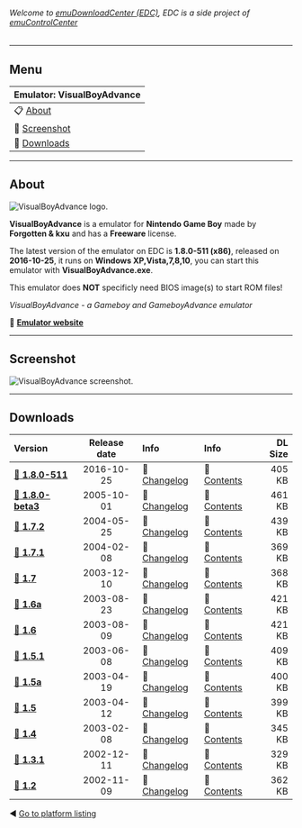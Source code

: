 ###### Welcome to [emuDownloadCenter (EDC)](https://github.com/PhoenixInteractiveNL/emuDownloadCenter/wiki/), EDC is a side project of [emuControlCenter](https://github.com/PhoenixInteractiveNL/emuControlCenter/wiki/)
***
## Menu
| **Emulator: VisualBoyAdvance** |
|:---------|
| :clipboard: [About](#about) |
| :sunrise: [Screenshot](#screenshot) |
| :floppy_disk: [Downloads](#downloads) |
***
## About
![](https://github.com/PhoenixInteractiveNL/emuDownloadCenter/wiki/images_emulator/visualboyadvance_logo_200.jpg "VisualBoyAdvance logo.")

**VisualBoyAdvance** is a emulator for **Nintendo Game Boy** made by **Forgotten & kxu** and has a **Freeware** license.

The latest version of the emulator on EDC is **1.8.0-511 (x86)**, released on **2016-10-25**, it runs on **Windows XP,Vista,7,8,10**, you can start this emulator with **VisualBoyAdvance.exe**.

This emulator does **NOT** specificly need BIOS image(s) to start ROM files!

_VisualBoyAdvance - a Gameboy and GameboyAdvance emulator_

:link: [**Emulator website**](http://sourceforge.net/projects/vba)
***
## Screenshot
![](https://raw.githubusercontent.com/PhoenixInteractiveNL/emuDownloadCenter/master/hooks/visualboyadvance/screen.jpg "VisualBoyAdvance screenshot.")
***
## Downloads
| Version  | Release date  | Info       | Info       | DL Size    |
|:---------|:-------------:|:-----------|:-----------|-----------:|
| [:floppy_disk: **1.8.0-511**](https://github.com/PhoenixInteractiveNL/edc-repo0002/raw/master/visualboyadvance/1.8.0-511.7z) | 2016-10-25 | :page_facing_up: [Changelog](https://github.com/PhoenixInteractiveNL/edc-repo0002/blob/master/visualboyadvance/1.8.0-511_changelog.txt) | :mag_right: [Contents](https://github.com/PhoenixInteractiveNL/edc-repo0002/blob/master/visualboyadvance/1.8.0-511_contents.txt) | 405 KB |
| [:floppy_disk: **1.8.0-beta3**](https://github.com/PhoenixInteractiveNL/edc-repo0002/raw/master/visualboyadvance/1.8.0-beta3.7z) | 2005-10-01 | :page_facing_up: [Changelog](https://github.com/PhoenixInteractiveNL/edc-repo0002/blob/master/visualboyadvance/1.8.0-beta3_changelog.txt) | :mag_right: [Contents](https://github.com/PhoenixInteractiveNL/edc-repo0002/blob/master/visualboyadvance/1.8.0-beta3_contents.txt) | 461 KB |
| [:floppy_disk: **1.7.2**](https://github.com/PhoenixInteractiveNL/edc-repo0002/raw/master/visualboyadvance/1.7.2.7z) | 2004-05-25 | :page_facing_up: [Changelog](https://github.com/PhoenixInteractiveNL/edc-repo0002/blob/master/visualboyadvance/1.7.2_changelog.txt) | :mag_right: [Contents](https://github.com/PhoenixInteractiveNL/edc-repo0002/blob/master/visualboyadvance/1.7.2_contents.txt) | 439 KB |
| [:floppy_disk: **1.7.1**](https://github.com/PhoenixInteractiveNL/edc-repo0002/raw/master/visualboyadvance/1.7.1.7z) | 2004-02-08 | :page_facing_up: [Changelog](https://github.com/PhoenixInteractiveNL/edc-repo0002/blob/master/visualboyadvance/1.7.1_changelog.txt) | :mag_right: [Contents](https://github.com/PhoenixInteractiveNL/edc-repo0002/blob/master/visualboyadvance/1.7.1_contents.txt) | 369 KB |
| [:floppy_disk: **1.7**](https://github.com/PhoenixInteractiveNL/edc-repo0002/raw/master/visualboyadvance/1.7.7z) | 2003-12-10 | :page_facing_up: [Changelog](https://github.com/PhoenixInteractiveNL/edc-repo0002/blob/master/visualboyadvance/1.7_changelog.txt) | :mag_right: [Contents](https://github.com/PhoenixInteractiveNL/edc-repo0002/blob/master/visualboyadvance/1.7_contents.txt) | 368 KB |
| [:floppy_disk: **1.6a**](https://github.com/PhoenixInteractiveNL/edc-repo0002/raw/master/visualboyadvance/1.6a.7z) | 2003-08-23 | :page_facing_up: [Changelog](https://github.com/PhoenixInteractiveNL/edc-repo0002/blob/master/visualboyadvance/1.6a_changelog.txt) | :mag_right: [Contents](https://github.com/PhoenixInteractiveNL/edc-repo0002/blob/master/visualboyadvance/1.6a_contents.txt) | 421 KB |
| [:floppy_disk: **1.6**](https://github.com/PhoenixInteractiveNL/edc-repo0002/raw/master/visualboyadvance/1.6.7z) | 2003-08-09 | :page_facing_up: [Changelog](https://github.com/PhoenixInteractiveNL/edc-repo0002/blob/master/visualboyadvance/1.6_changelog.txt) | :mag_right: [Contents](https://github.com/PhoenixInteractiveNL/edc-repo0002/blob/master/visualboyadvance/1.6_contents.txt) | 421 KB |
| [:floppy_disk: **1.5.1**](https://github.com/PhoenixInteractiveNL/edc-repo0002/raw/master/visualboyadvance/1.5.1.7z) | 2003-06-08 | :page_facing_up: [Changelog](https://github.com/PhoenixInteractiveNL/edc-repo0002/blob/master/visualboyadvance/1.5.1_changelog.txt) | :mag_right: [Contents](https://github.com/PhoenixInteractiveNL/edc-repo0002/blob/master/visualboyadvance/1.5.1_contents.txt) | 409 KB |
| [:floppy_disk: **1.5a**](https://github.com/PhoenixInteractiveNL/edc-repo0002/raw/master/visualboyadvance/1.5a.7z) | 2003-04-19 | :page_facing_up: [Changelog](https://github.com/PhoenixInteractiveNL/edc-repo0002/blob/master/visualboyadvance/1.5a_changelog.txt) | :mag_right: [Contents](https://github.com/PhoenixInteractiveNL/edc-repo0002/blob/master/visualboyadvance/1.5a_contents.txt) | 400 KB |
| [:floppy_disk: **1.5**](https://github.com/PhoenixInteractiveNL/edc-repo0002/raw/master/visualboyadvance/1.5.7z) | 2003-04-12 | :page_facing_up: [Changelog](https://github.com/PhoenixInteractiveNL/edc-repo0002/blob/master/visualboyadvance/1.5_changelog.txt) | :mag_right: [Contents](https://github.com/PhoenixInteractiveNL/edc-repo0002/blob/master/visualboyadvance/1.5_contents.txt) | 399 KB |
| [:floppy_disk: **1.4**](https://github.com/PhoenixInteractiveNL/edc-repo0002/raw/master/visualboyadvance/1.4.7z) | 2003-02-08 | :page_facing_up: [Changelog](https://github.com/PhoenixInteractiveNL/edc-repo0002/blob/master/visualboyadvance/1.4_changelog.txt) | :mag_right: [Contents](https://github.com/PhoenixInteractiveNL/edc-repo0002/blob/master/visualboyadvance/1.4_contents.txt) | 345 KB |
| [:floppy_disk: **1.3.1**](https://github.com/PhoenixInteractiveNL/edc-repo0002/raw/master/visualboyadvance/1.3.1.7z) | 2002-12-11 | :page_facing_up: [Changelog](https://github.com/PhoenixInteractiveNL/edc-repo0002/blob/master/visualboyadvance/1.3.1_changelog.txt) | :mag_right: [Contents](https://github.com/PhoenixInteractiveNL/edc-repo0002/blob/master/visualboyadvance/1.3.1_contents.txt) | 329 KB |
| [:floppy_disk: **1.2**](https://github.com/PhoenixInteractiveNL/edc-repo0002/raw/master/visualboyadvance/1.2.7z) | 2002-11-09 | :page_facing_up: [Changelog](https://github.com/PhoenixInteractiveNL/edc-repo0002/blob/master/visualboyadvance/1.2_changelog.txt) | :mag_right: [Contents](https://github.com/PhoenixInteractiveNL/edc-repo0002/blob/master/visualboyadvance/1.2_contents.txt) | 362 KB |

:arrow_backward: [Go to platform listing](https://github.com/PhoenixInteractiveNL/emuDownloadCenter/wiki/EDC-Platform-List)
